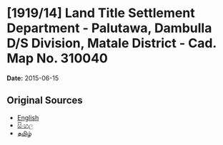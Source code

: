 # [1919/14] Land Title Settlement Department - Palutawa, Dambulla D/S Division, Matale District - Cad. Map No. 310040

**Date:** 2015-06-15

## Original Sources

- [English](https://documents.gov.lk/view/extra-gazettes/2015/6/1919-14_E.pdf)
- [සිංහල](https://documents.gov.lk/view/extra-gazettes/2015/6/1919-14_S.pdf)
- [தமிழ்](https://documents.gov.lk/view/extra-gazettes/2015/6/1919-14_T.pdf)
